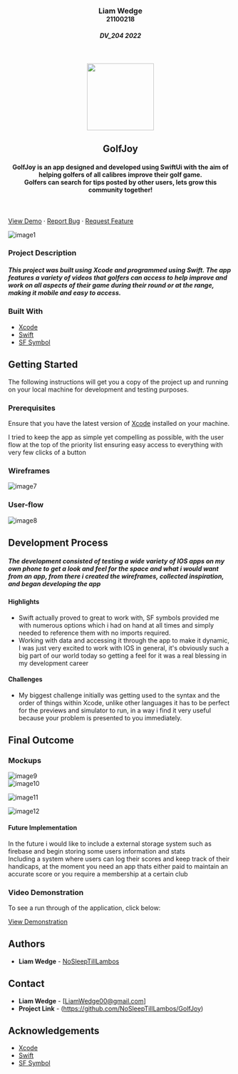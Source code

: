 <!-- REPLACE ALL THE [USERNAME] TEXT WITH YOUR GITHUB PROFILE NAME & THE [PROJECTNAME] WITH THE NAME OF YOUR GITHUB PROJECT -->

<!-- Repository Information & Links-->
<br />

<!-- HEADER SECTION -->
<h3 align="center" style="padding:0;margin:0;">Liam Wedge</h3>
<h4 align="center" style="padding:0;margin:0;">21100218</h4>
<h5 align="center">DV_204 2022</h5>
</br>
<p align="center">

<p align="center">
  <img width="150" height="150" src="https://github.com/NoSleepTillLambos/GolfJoy/blob/main/GolfJoy/screens/Assets.xcassets/thumbnails/AC7116FED39B4FA38BC72E9899F53218.imageset/AC7116FED39B4FA38BC72E9899F53218.png">
</p>
  
  <h2 align="center">GolfJoy</h2>

  <h4 align="center">
    GolfJoy is an app designed and developed using SwiftUi with the aim of helping golfers of all calibres improve their golf game.<br> Golfers can search for tips
    posted by other users, lets grow this community together! </h4>
   <br />
   <br />
   <a href="path/to/demonstration/video">View Demo</a>
    ·
    <a href="(https://github.com/NoSleepTillLambos/GolfJoy/issues)">Report Bug</a>
    ·
    <a href="https://github.com/NoSleepTillLambos/GolfJoy/pulls">Request Feature</a>
</p>

<!-- header image of project -->
![image1](https://github.com/NoSleepTillLambos/GolfJoy/blob/main/GolfJoy/screens/Assets.xcassets/thumbnails/5086E32CBF564939941A45E33E51219F.imageset/5086E32CBF564939941A45E33E51219F.png)

### Project Description

<h5>This project was built using Xcode and programmed using Swift. The app features a variety of videos that golfers can access to help improve and work on all aspects of their game during their round or at the range, making it mobile and easy to access.</h5>

### Built With

* [Xcode](https://developer.apple.com/xcode/)
* [Swift](https://www.swift.org/)
* [SF Symbol](https://developer.apple.com/sf-symbols/)

<!-- GETTING STARTED -->
<!-- Make sure to add appropriate information about what prerequesite technologies the user would need and also the steps to install your project on their own mashines -->
## Getting Started

The following instructions will get you a copy of the project up and running on your local machine for development and testing purposes.

### Prerequisites

Ensure that you have the latest version of [Xcode](https://developer.apple.com/xcode/) installed on your machine.
<!-- Briefly explain your concept ideation process -->
I tried to keep the app as simple yet compelling as possible, with the user flow at the top of the priority list ensuring easy access to everything with 
very few clicks of a button
### Wireframes

![image7](https://github.com/NoSleepTillLambos/GolfJoy/blob/main/GolfJoy/screens/Assets.xcassets/thumbnails/79F56498FE64496FABA6D8789721B532.imageset/79F56498FE64496FABA6D8789721B532.png)

### User-flow

![image8](https://github.com/NoSleepTillLambos/QuestApp/blob/master/app/src/main/res/drawable/group70.png)

<!-- DEVELOPMENT PROCESS -->
## Development Process

<h5> The development consisted of testing a wide variety of IOS apps on my own phone to get a look and feel for the space and what i would want from an app, from there i created the wireframes, collected inspiration, and began developing the app</5>

#### Highlights
<!-- stipulated the highlight you experienced with the project -->
- Swift actually proved to great to work with, SF symbols provided me with numerous options which i had on hand at all times and simply needed to reference them with no imports required. 
- Working with data and accessing it through the app to make it dynamic, I was just very excited to work with IOS in general, it's obviously such a big part of our world today so getting a feel for it was a real blessing in my development career 

#### Challenges
- My biggest challenge initially was getting used to the syntax and the order of things within Xcode, unlike other languages it has to be perfect for the previews and simulator to run, in a way i find it very useful because your problem is presented to you immediately.


<!-- MOCKUPS -->
## Final Outcome

### Mockups

![image9](https://github.com/NoSleepTillLambos/GolfJoy/blob/main/GolfJoy/screens/Assets.xcassets/thumbnails/69C09511670A4BE1BD13D270F9AD9689.imageset/69C09511670A4BE1BD13D270F9AD9689.png)
<br>
![image10](https://github.com/NoSleepTillLambos/GolfJoy/blob/main/GolfJoy/screens/Assets.xcassets/thumbnails/B70906C15F9D4FF9BC401FD4AE09727B.imageset/B70906C15F9D4FF9BC401FD4AE09727B.png)

![image11](https://github.com/NoSleepTillLambos/GolfJoy/blob/main/GolfJoy/screens/Assets.xcassets/thumbnails/825BB044EAAC433EA4ACC177276CCD98.imageset/825BB044EAAC433EA4ACC177276CCD98.png)

![image12](https://github.com/NoSleepTillLambos/GolfJoy/blob/main/GolfJoy/screens/Assets.xcassets/thumbnails/128FD507412B4999BF2B3B1476C2F6D5.imageset/128FD507412B4999BF2B3B1476C2F6D5.png)
<br/>


#### Future Implementation

In the future i would like to include a external storage system such as firebase and begin storing some users information and stats <br/>
Including a system where users can log their scores and keep track of their handicaps, at the moment you need an app thats either paid to maintain an accurate score or you require a membership at a certain club  

<!-- VIDEO DEMONSTRATION -->
### Video Demonstration

To see a run through of the application, click below:

[View Demonstration](path/to/video/demonstration)

<!-- AUTHORS -->
## Authors

* **Liam Wedge** - [NoSleepTillLambos](https://github.com/NoSleepTillLambos)

<!-- LICENSE -->
## Contact

* **Liam Wedge** - [LiamWedge00@gmail.com] 
* **Project Link** - (https://github.com/NoSleepTillLambos/GolfJoy)

<!-- ACKNOWLEDGEMENTS -->
## Acknowledgements
<!-- all resources that you used and Acknowledgements here -->
* [Xcode](https://developer.apple.com/xcode/)
* [Swift](https://www.swift.org/)
* [SF Symbol](https://developer.apple.com/sf-symbols/)



